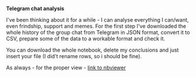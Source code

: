 **Telegram chat analysis**

I've been thinking about it for a while - I can analyse everything I can/want, even frindship, support and memes. For the first step I've downloaded the whole history of the group chat from Telegram in JSON format, convert it to CSV, prepare some of the data to a workable format and check it. 

You can download the whole notebook, delete my conclusions and just insert your file (I did't rename rows, so i should be fine). 


As always - for the proper view -  [link to nbviewer](https://nbviewer.org/github/liubov-bobyr/group_chat_telegram/blob/main/Eng_hedonists_chat.ipynb)
